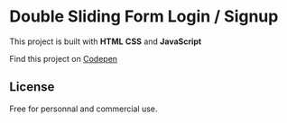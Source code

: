 # Double Sliding Form  Login / Signup
This project is built with **HTML** **CSS** and **JavaScript**

Find this project on [Codepen](https://codepen.io/ibrahima92/full/VwZpBLG)
## License
Free for personnal and commercial use.
